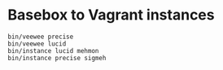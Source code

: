 Basebox to Vagrant instances
============================
    bin/veewee precise
    bin/veewee lucid
    bin/instance lucid mehmon
    bin/instance precise sigmeh
